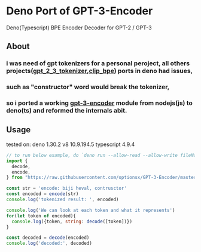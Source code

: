 # Deno Port of GPT-3-Encoder
Deno(Typescript) BPE Encoder Decoder for GPT-2 / GPT-3
## About
### i was need of gpt tokenizers for a personal peroject, all others projects([gpt_2_3_tokenizer](https://deno.land/x/gpt_2_3_tokenizer),[clip_bpe](https://deno.land/x/clip_bpe)) ports in deno had issues,
### such as "constructor" word would break the tokenizer, 
### so i ported a working [gpt-3-encoder](https://www.npmjs.com/package/gpt-3-encoder) module from nodejs(js) to deno(ts) and reformed the internals abit.
## Usage
tested on:
deno 1.30.2
v8 10.9.194.5
typescript 4.9.4
```js
// to run below example, do `deno run --allow-read --allow-write fileName.ts`
import {
  decode,
  encode,
} from "https://raw.githubusercontent.com/optionsx/GPT-3-Encoder/master/src/mod.ts";

const str = 'encode: biji heval, contrusctor'
const encoded = encode(str)
console.log('tokenized result: ', encoded)

console.log('We can look at each token and what it represents')
for(let token of encoded){
  console.log({token, string: decode([token])})
}

const decoded = decode(encoded)
console.log('decoded:', decoded)

```


